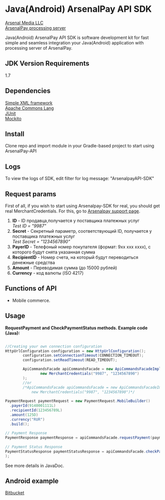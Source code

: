 Java(Android) ArsenalPay API SDK
=========

[Arsenal Media LLC](http://www.arsenalmedia.ru/index.php/en)<br>
[ArsenalPay processing server](https://arsenalpay.ru)

Java(Android) ArsenalPay API SDK is software development kit for 
fast simple and seamless integration your Java(Android) application with processing server of ArsenalPay.

JDK Version Requirements
----

1.7

Dependencies
----

[Simple XML framework](http://simple.sourceforge.net)<br>
[Apache Commons Lang](http://commons.apache.org/proper/commons-lang/)<br>
[JUnit](http://junit.org/)<br>
[Mockito](http://mockito.org/)

Install
----

<p>Clone repo and import module in your Gradle-based project to start using ArsenalPay-API</p>

Logs
----
To view the logs of SDK, edit filter for log message: "ArsenalpayAPI-SDK"

Request params
----
First of all, if you wish to start using Arsenalpay-SDK for real, you should get real MerchantCredentials. For this, go to [Arsenalpay support page](https://arsenalpay.ru/support.html).

1) <strong>ID</strong> - ID продавца,получается у поставщика платежных услуг<br>
<i>Test ID = "9987"</i><br>
2) <strong>Secret</strong> - Секретный параметр, соответствующий ID, получается у поставщика платежных услуг<br>
<i>Test Secret = "1234567890"</i><br>
3) <strong>PayerID</strong> - Телефоный номер покупателя (формат: 9xx xxx xxxx), с которого будут снята указанная сумма<br>
4) <strong>RecipientID</strong> - Номер счета, на который будут переводиться денежные средства<br>
5) <strong>Amount</strong> - Переводимая сумма (до 15000 рублей)<br>
6) <strong>Currency</strong> - код валюты (ISO 4217)<br>

Functions of API
----

- Mobile commerce.

Usage
----
<b>RequestPayment and CheckPaymentStatus methods. Example code (Java):</b>

```java 

//Creating your own connection configuration
HttpUrlConfiguration configuration = new HttpUrlConfiguration();
        configuration.setConnectionTimeout(CONNECTION_TIMEOUT);
        configuration.setReadTimeout(READ_TIMEOUT);

        ApiCommandsFacade apiCommandsFacade = new ApiCommandsFacadeImpl(new HttpUrlConnectionImpl(configuration),
                new MerchantCredentials("9987", "1234567890")
        );
        //or
        /*ApiCommandsFacade apiCommandsFacade = new ApiCommandsFacadeImpl(
            new MerchantCredentials("9987", "1234567890")*/
 
PaymentRequest paymentRequest = new PaymentRequest.MobileBuilder()
  .payerId(9140001111L)
  .recipientId(123456789L)
  .amount(125D)
  .currency("RUR")
  .build();
 
// Payment Response
PaymentResponse paymentResponse = apiCommandsFacade.requestPayment(paymentRequest)
 
// Payment Status Response
PaymentStatusResponse paymentStatusResponse = apiCommandsFacade.checkPaymentStatus(new PaymentStatusRequest(paymentResponse.getTransactionId())
);
```        
<p>See more details in JavaDoc.</p>

Android example
----
[Bitbucket](https://bitbucket.org/dejibqp/arsenalpaytest)
